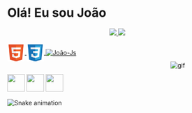 # Olá! Eu sou João


<div align=center>
    <a href="https://github.com/Hanter-byte">
        <img height="180em"
            src="https://github-readme-stats.vercel.app/api?username=Hanter-byte&show_icons=true&theme=dracula&include_all_commits=true&count_private=true" />
        <img height="180em"
            src="https://github-readme-stats.vercel.app/api/top-langs/?username=Hanter-byte&layout=compact&langs_count=16&theme=dracula" />
</div>

<div style="display: inline_block"><br>
    <img align="center" alt="Joõa-HTML" height="40" width="40"
        src="https://raw.githubusercontent.com/devicons/devicon/master/icons/html5/html5-original.svg">
    <img align="center" alt="João-CSS" height="40" width="40"
        src="https://raw.githubusercontent.com/devicons/devicon/master/icons/css3/css3-original.svg">
    <img align="center" alt="João-Js" height="43" width="43"
        src="https://cdn-icons-png.flaticon.com/512/1199/1199124.png">
</div>
<img align="right" alt="gif" src="https://c.tenor.com/y2JXkY1pXkwAAAAC/cat-computer.gif" height="130" width="130">

##

</div>

<div>
    <a href="https://instagram.com/joaonogsilva" target="_blank"><img
            src="https://image.flaticon.com/icons/png/512/1419/1419499.png" height="40" width="40" target="_blank"></a>
    <a href="https://www.linkedin.com/in/jo%C3%A3o-pedro-nogueira-538942192/" target="_blank"><img
            src="https://image.flaticon.com/icons/png/512/1384/1384874.png" height="40" width="40" target="_blank"></a>
    <a href="mailto:jp663687@gmail.com"><img
            src="https://img-premium.flaticon.com/png/512/2374/premium/2374447.png?token=exp=1631718372~hmac=0e0bbe4365ff492a2b193c113b3d7f87"
            height="40" width="40" target="_blank"></a>
</div>

![Snake animation](https://github.com/Hanter-byte/Hanter-byte/blob/output/github-contribution-grid-snake.svg)
